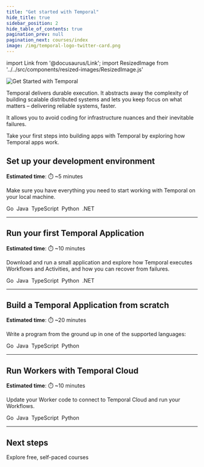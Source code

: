 ```yaml
---
title: "Get started with Temporal"
hide_title: true
sidebar_position: 2
hide_table_of_contents: true
pagination_prev: null
pagination_next: courses/index
image: /img/temporal-logo-twitter-card.png
---
```


import Link from '@docusaurus/Link';
import ResizedImage from '../../src/components/resized-images/ResizedImage.js'

![Get Started with Temporal](/img/banners/getstarted.png)

Temporal delivers durable execution. It abstracts away the complexity of building scalable distributed systems and lets you keep focus on what matters – delivering reliable systems, faster.

It allows you to avoid coding for infrastructure nuances and their inevitable failures.

<ResizedImage 
  src='/img/zines/durable-execution-zine.png' 
  alt="Why Durable Execution Zine" 
  width="400px" 
  height="auto" 
/>

Take your first steps into building apps with Temporal by exploring how Temporal apps work.

## Set up your development environment

**Estimated time**: ⏱️ ~5 minutes

Make sure you have everything you need to start working with Temporal on your local machine.

<Link className="button button--primary" to="go/dev_environment/">Go</Link>&nbsp;
<Link className="button button--primary" to="java/dev_environment/">Java</Link>&nbsp;
<Link className="button button--primary" to="typescript/dev_environment/">TypeScript</Link>&nbsp;
<Link className="button button--primary" to="python/dev_environment/">Python</Link>&nbsp;
<Link className="button button--primary" to="dotnet/dev_environment/">.NET</Link>&nbsp;

---

## Run your first Temporal Application

**Estimated time**: ⏱️ ~10 minutes

Download and run a small application and explore how Temporal executes Workflows and Activities, and how you can recover from failures.

<Link className="button button--primary" to="go/first_program_in_go">Go</Link>&nbsp;
<Link className="button button--primary" to="java/first_program_in_java">Java</Link>&nbsp;
<Link className="button button--primary" to="typescript/first_program_in_typescript">TypeScript</Link>&nbsp;
<Link className="button button--primary" to="python/first_program_in_python">Python</Link>&nbsp;
<Link className="button button--primary" to="dotnet/first_program_in_dotnet">.NET</Link>&nbsp;

---

## Build a Temporal Application from scratch

**Estimated time**: ⏱️ ~20 minutes

Write a program from the ground up in one of the supported languages:

<Link className="button button--primary" to="go/hello_world_in_go">Go</Link>&nbsp;
<Link className="button button--primary" to="java/hello_world_in_java">Java</Link>&nbsp;
<Link className="button button--primary" to="typescript/hello_world_in_typescript">TypeScript</Link>&nbsp;
<Link className="button button--primary" to="python/hello_world_in_python">Python</Link>&nbsp;

---

## Run Workers with Temporal Cloud

**Estimated time**: ⏱️ ~10 minutes

Update your Worker code to connect to Temporal Cloud and run your Workflows.

<Link className="button button--primary" to="go/run_workers_with_cloud_go">Go</Link>&nbsp;
<Link className="button button--primary" to="java/run_workers_with_cloud_java">Java</Link>&nbsp;
<Link className="button button--primary" to="typescript/run_workers_with_cloud_typescript">TypeScript</Link>&nbsp;
<Link className="button button--primary" to="python/run_workers_with_cloud_python">Python</Link>&nbsp;

---

## Next steps

<Link className="button button--primary" href="/courses">Explore free, self-paced courses</Link>
